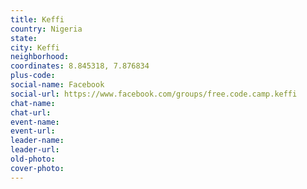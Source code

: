 ```yaml
---
title: Keffi
country: Nigeria
state: 
city: Keffi
neighborhood: 
coordinates: 8.845318, 7.876834
plus-code:
social-name: Facebook
social-url: https://www.facebook.com/groups/free.code.camp.keffi
chat-name:
chat-url:
event-name:
event-url:
leader-name:
leader-url:
old-photo: 
cover-photo:
---
```

